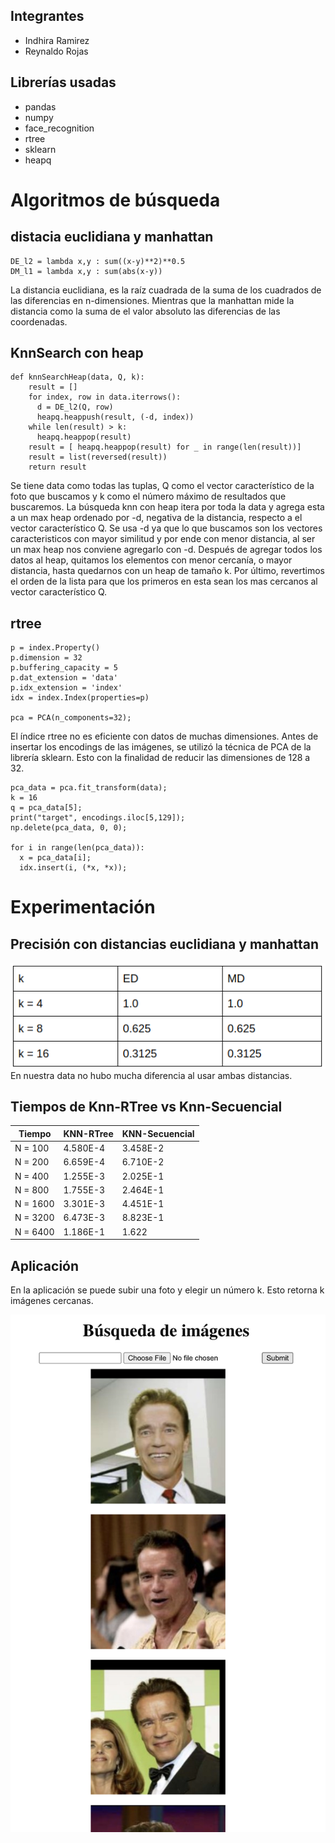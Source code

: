 ## Integrantes
- Indhira Ramirez
- Reynaldo Rojas

## Librerías usadas
- pandas
- numpy
- face_recognition
- rtree
- sklearn
- heapq
# Algoritmos de búsqueda
## distacia euclidiana y manhattan
~~~
DE_l2 = lambda x,y : sum((x-y)**2)**0.5
DM_l1 = lambda x,y : sum(abs(x-y))
~~~
La distancia euclidiana, es la raíz cuadrada de la suma de los cuadrados de las diferencias en n-dimensiones. Mientras que la manhattan mide la distancia como la suma de el valor absoluto las diferencias de las coordenadas. 

## KnnSearch con heap
~~~
def knnSearchHeap(data, Q, k):
    result = []
    for index, row in data.iterrows():
      d = DE_l2(Q, row)   
      heapq.heappush(result, (-d, index))
    while len(result) > k:
      heapq.heappop(result)    
    result = [ heapq.heappop(result) for _ in range(len(result))]
    result = list(reversed(result))
    return result
~~~
Se tiene data como todas las tuplas, Q como el vector característico de la foto que buscamos y k como el número máximo de resultados que buscaremos.
La búsqueda knn con heap itera por toda la data y agrega esta a un max heap ordenado por -d, negativa de la distancia, respecto a el vector característico Q. Se usa -d ya que lo que buscamos son los vectores caracteristicos con mayor similitud y por ende con menor distancia, al ser un max heap nos conviene agregarlo con -d. Después de agregar todos los datos al heap, quitamos los elementos con menor cercanía, o mayor distancia, hasta quedarnos con un heap de tamaño k. Por último, revertimos el orden de la lista para que los primeros en esta sean los mas cercanos al vector característico Q.

## rtree
~~~
p = index.Property()
p.dimension = 32
p.buffering_capacity = 5
p.dat_extension = 'data'
p.idx_extension = 'index'
idx = index.Index(properties=p)

pca = PCA(n_components=32);
~~~
El índice rtree no es eficiente con datos de muchas dimensiones. Antes de insertar los encodings de las imágenes, se utilizó la técnica de PCA de la librería sklearn. Esto con la finalidad de reducir las dimensiones de 128 a 32.
~~~
pca_data = pca.fit_transform(data);
k = 16
q = pca_data[5];
print("target", encodings.iloc[5,129]);
np.delete(pca_data, 0, 0);

for i in range(len(pca_data)):
  x = pca_data[i];
  idx.insert(i, (*x, *x));
~~~

# Experimentación
## Precisión con distancias euclidiana y manhattan
![](fotos/p1.png)
En nuestra data no hubo mucha diferencia al usar ambas distancias.
## Tiempos de Knn-RTree vs Knn-Secuencial
| Tiempo  | KNN-RTree | KNN-Secuencial |
| ------- | --------- | -------------- |
| N = 100 |  4.580E-4 |     3.458E-2    |
| N = 200 | 6.659E-4   |    6.710E-2  |
| N = 400 | 1.255E-3  |  2.025E-1  |
| N = 800 | 1.755E-3  |   2.464E-1   |
| N = 1600 |  3.301E-3  |    4.451E-1    |
| N = 3200 |  6.473E-3  |   8.823E-1    |
| N = 6400 |  1.186E-1 |  1.622  |

## Aplicación
En la aplicación se puede subir una foto y elegir un número k. Esto retorna k imágenes cercanas.

![](fotos/ar.png)
